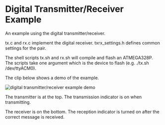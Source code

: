 
# Digital Transmitter/Receiver Example

An example using the digital transmitter/receiver.

tx.c and rx.c implement the digital receiver. txrx_settings.h defines common settings for the pair.

The shell scripts tx.sh and rx.sh will compile and flash an ATMEGA328P. The scripts take one argument which is the device to flash (e.g. ./tx.sh /dev/ttyACM0).

The clip below shows a demo of the example.

![digital transmitter/receiver example demo](../../../img/digital_txrx.gif)

The transmitter is at the top. The transmission indicator is on when transmitting.

The receiver is on the bottom. The reception indicator is turned on after the correct message is received.
